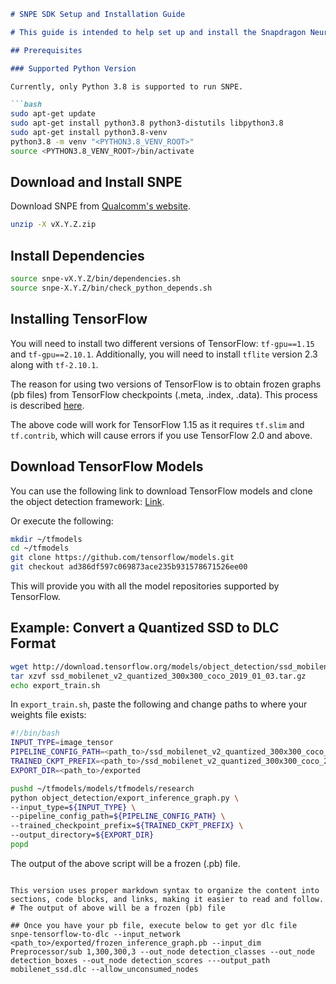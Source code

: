 


```markdown
# SNPE SDK Setup and Installation Guide

# This guide is intended to help set up and install the Snapdragon Neural Processing Engine (SNPE) SDK on a Linux system. Once configured correctly, you should be able to convert a TensorFlow protobuf file (.pb) to a .dlc Deep Learning Container file. This DLC file is used to run deep learning applications on Snapdragon processors.

## Prerequisites

### Supported Python Version

Currently, only Python 3.8 is supported to run SNPE.

```bash
sudo apt-get update
sudo apt-get install python3.8 python3-distutils libpython3.8
sudo apt-get install python3.8-venv
python3.8 -m venv "<PYTHON3.8_VENV_ROOT>"
source <PYTHON3.8_VENV_ROOT>/bin/activate
```

## Download and Install SNPE

Download SNPE from [Qualcomm's website](https://www.qualcomm.com/developer/software/neural-processing-sdk-for-ai).

```bash
unzip -X vX.Y.Z.zip
```

## Install Dependencies

```bash
source snpe-vX.Y.Z/bin/dependencies.sh
source snpe-X.Y.Z/bin/check_python_depends.sh
```

## Installing TensorFlow

You will need to install two different versions of TensorFlow: `tf-gpu==1.15` and `tf-gpu==2.10.1`. Additionally, you will need to install `tflite` version 2.3 along with `tf-2.10.1`.

The reason for using two versions of TensorFlow is to obtain frozen graphs (pb files) from TensorFlow checkpoints (.meta, .index, .data). This process is described [here](https://github.com/tensorflow/models/blob/master/research/object_detection/g3doc/exporting_models.md).

The above code will work for TensorFlow 1.15 as it requires `tf.slim` and `tf.contrib`, which will cause errors if you use TensorFlow 2.0 and above.

## Download TensorFlow Models

You can use the following link to download TensorFlow models and clone the object detection framework: [Link](https://developer.qualcomm.com/sites/default/files/docs/snpe/convert_mobilenetssd.html).

Or execute the following:

```bash
mkdir ~/tfmodels
cd ~/tfmodels
git clone https://github.com/tensorflow/models.git
git checkout ad386df597c069873ace235b931578671526ee00
```

This will provide you with all the model repositories supported by TensorFlow.

## Example: Convert a Quantized SSD to DLC Format

```bash
wget http://download.tensorflow.org/models/object_detection/ssd_mobilenet_v2_quantized_300x300_coco_2019_01_03.tar.gz
tar xzvf ssd_mobilenet_v2_quantized_300x300_coco_2019_01_03.tar.gz
echo export_train.sh
```

In `export_train.sh`, paste the following and change paths to where your weights file exists:

```bash
#!/bin/bash
INPUT_TYPE=image_tensor
PIPELINE_CONFIG_PATH=<path_to>/ssd_mobilenet_v2_quantized_300x300_coco_2019_01_03/pipeline.config
TRAINED_CKPT_PREFIX=<path_to>/ssd_mobilenet_v2_quantized_300x300_coco_2019_01_03/model.ckpt
EXPORT_DIR=<path_to>/exported

pushd ~/tfmodels/models/tfmodels/research
python object_detection/export_inference_graph.py \
--input_type=${INPUT_TYPE} \
--pipeline_config_path=${PIPELINE_CONFIG_PATH} \
--trained_checkpoint_prefix=${TRAINED_CKPT_PREFIX} \
--output_directory=${EXPORT_DIR}
popd
```

The output of the above script will be a frozen (.pb) file.
```

This version uses proper markdown syntax to organize the content into sections, code blocks, and links, making it easier to read and follow.
# The output of above will be a frozen (pb) file

## Once you have your pb file, execute below to get yor dlc file 
snpe-tensorflow-to-dlc --input_network <path_to>/exported/frozen_inference_graph.pb --input_dim Preprocessor/sub 1,300,300,3 --out_node detection_classes --out_node detection_boxes --out_node detection_scores ---output_path mobilenet_ssd.dlc --allow_unconsumed_nodes   

